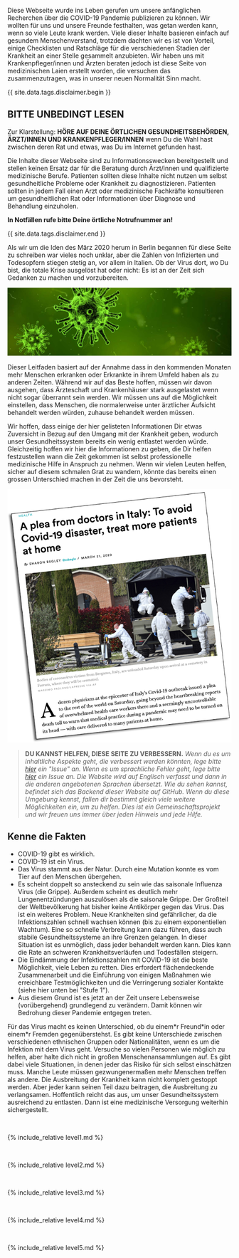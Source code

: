 Diese Webseite wurde ins Leben gerufen um unsere anfänglichen Recherchen über die COVID-19 Pandemie publizieren zu können. Wir wollten für uns und unsere Freunde festhalten, was getan werden kann, wenn so viele Leute krank werden. Viele dieser Inhalte basieren einfach auf gesundem Menschenverstand, trotzdem dachten wir es ist von Vorteil, einige Checklisten und Ratschläge für die verschiedenen Stadien der Krankheit an einer Stelle gesammelt anzubieten. Wir haben uns mit Krankenpfleger/innen und Ärzten beraten jedoch ist diese Seite von medizinischen Laien erstellt worden, die versuchen das zusammenzutragen, was in unserer neuen Normalität Sinn macht.

{{ site.data.tags.disclaimer.begin }}

## BITTE UNBEDINGT LESEN

Zur Klarstellung: **HÖRE AUF DEINE ÖRTLICHEN GESUNDHEITSBEHÖRDEN, ÄRZT/INNEN UND KRANKENPFLEGER/INNEN** wenn Du die Wahl hast zwischen deren Rat und etwas, was Du im Internet gefunden hast. 

Die Inhalte dieser Webseite sind zu Informationsswecken bereitgestellt und stellen keinen Ersatz dar für die Beratung durch Ärzt/innen und qualifizierte medizinische Berufe. Patienten sollten diese Inhalte nicht nutzen um selbst gesundheitliche Probleme oder Krankheit zu diagnostizieren. Patienten sollten in jedem Fall einen Arzt oder medizinische Fachkräfte konsultieren um gesundheitlichen Rat oder Informationen über Diagnose und Behandlung einzuholen.

**In Notfällen rufe bitte Deine örtliche Notrufnummer an!**

{{ site.data.tags.disclaimer.end }}

Als wir um die Iden des März 2020 herum in Berlin begannen für diese Seite zu schreiben war vieles noch unklar, aber die Zahlen von Infizierten und Todesopfern stiegen stetig an, vor allem in Italien. Ob der Virus dort, wo Du bist, die totale Krise ausgelöst hat oder nicht: Es ist an der Zeit sich Gedanken zu machen und vorzubereiten.

![](/images/virus.png)

Dieser Leitfaden basiert auf der Annahme dass in den kommenden Monaten mehr Menschen erkranken oder Erkrankte in ihrem Umfeld haben als zu anderen Zeiten. Während wir auf das Beste hoffen, müssen wir davon ausgehen, dass Ärzteschaft und Krankenhäuser stark ausgelastet wenn nicht sogar überrannt sein werden. Wir müssen uns auf die Möglichkeit einstellen, dass Menschen, die normalerweise unter ärztlicher Aufsicht behandelt werden würden, zuhause behandelt werden müssen.

Wir hoffen, dass einige der hier gelisteten Informationen Dir etwas Zuversicht in Bezug auf den Umgang mit der Krankheit geben, wodurch unser Gesundheitssystem bereits ein wenig entlastet werden würde. Gleichzeitig hoffen wir hier die Informationen zu geben, die Dir helfen festzustellen wann die Zeit gekommen ist selbst professionelle medizinische Hilfe in Anspruch zu nehmen. Wenn wir vielen Leuten helfen, sicher auf diesem schmalen Grat zu wandern, könnte das bereits einen grossen Unterschied machen in der Zeit die uns bevorsteht.

[![](/images/treat-at-home.png)](https://www.statnews.com/2020/03/21/coronavirus-plea-from-italy-treat-patients-at-home/ "Ein Plädoyer der Ärzte in Italien: Um eine Covid-19-Katastrophe zu vermeiden, müssen mehr Patienten zu Hause behandelt werden.")

> **DU KANNST HELFEN, DIESE SEITE ZU VERBESSERN.** *Wenn du es um inhaltliche Aspekte geht, die verbessert werden könnten, lege bitte [hier](https://github.com/covid-at-home/covid-at-home.github.io/issues/new) ein "Issue" an. Wenn es um sprachliche Fehler geht, lege bitte [hier](https://github.com/covid-zu-hause/covid-zu-hause.github.io/issues/new) ein Issue an. Die Website wird auf Englisch verfasst und dann in die anderen angebotenen Sprachen übersetzt. Wie du sehen kannst, befindet sich das Backend dieser Website auf GitHub. Wenn du diese Umgebung kennst, fallen dir bestimmt gleich viele weitere Möglichkeiten ein, um zu helfen. Dies ist ein Gemeinschaftsprojekt und wir freuen uns immer über jeden Hinweis und jede Hilfe.*

## Kenne die Fakten

* COVID-19 gibt es wirklich.
* COVID-19 ist ein Virus.
* Das Virus stammt aus der Natur. Durch eine Mutation konnte es vom Tier auf den Menschen übergehen.
* Es scheint doppelt so ansteckend zu sein wie das saisonale Influenza Virus (die Grippe). Außerdem scheint es deutlich mehr Lungenentzündungen auszulösen als die saisonale Grippe. Der Großteil der Weltbevölkerung hat bisher keine Antikörper gegen das Virus. Das ist ein weiteres Problem. Neue Krankheiten sind gefährlicher, da die Infektionszahlen schnell wachsen können (bis zu einem exponentiellen Wachtum). Eine so schnelle Verbreitung kann dazu führen, dass auch stabile Gesundheitssysteme an ihre Grenzen gelangen. In dieser Situation ist es unmöglich, dass jeder behandelt werden kann. Dies kann die Rate an schweren Krankheitsverläufen und Todesfällen steigern.
* Die Eindämmung der Infektionszahlen mit COVID-19 ist die beste Möglichkeit, viele Leben zu retten. Dies erfordert flächendeckende Zusammenarbeit und die Einführung von einigen Maßnahmen wie erreichbare Testmöglichkeiten und die Verringerung sozialer Kontakte (siehe hier unten bei "Stufe 1").
* Aus diesem Grund ist es jetzt an der Zeit unsere Lebensweise (vorübergehend) grundlegend zu verändern. Damit können wir Bedrohung dieser Pandemie entgegen treten.

Für das Virus macht es keinen Unterschied, ob du einem\*r Freund\*in oder einem\*r Fremden gegenüberstehst. Es gibt keine Unterschiede zwischen verschiedenen ethnischen Gruppen oder Nationalitäten, wenn es um die Infektion mit dem Virus geht. Versuche so vielen Personen wie möglich zu helfen, aber halte dich nicht in großen Menschenansammlungen auf. Es gibt dabei viele Situationen, in denen jeder das Risiko für sich selbst einschätzen muss. Manche Leute müssen gezwungenermaßen mehr Menschen treffen als andere. Die Ausbreitung der Krankheit kann nicht komplett gestoppt werden. Aber jeder kann seinen Teil dazu beitragen, die Ausbreitung zu verlangsamen. Hoffentlich reicht das aus, um unser Gesundheitssystem ausreichend zu entlasten. Dann ist eine medizinische Versorgung weiterhin sichergestellt.

&nbsp; 

{% include_relative level1.md %}

&nbsp; 

{% include_relative level2.md %}

&nbsp; 

{% include_relative level3.md %}

&nbsp; 

{% include_relative level4.md %}

&nbsp; 

{% include_relative level5.md %}
